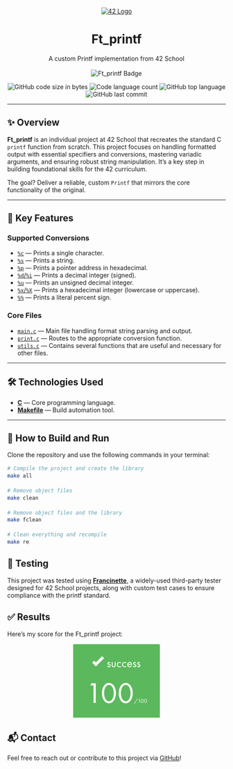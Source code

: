 <br />
<p align="center">
  <a href="https://raw.githubusercontent.com/othneildrew/Best-README-Template/master/images/logo.png">
    <img src="https://upload.wikimedia.org/wikipedia/commons/thumb/8/8d/42_Logo.svg/1200px-42_Logo.svg.png" alt="42 Logo" width="250" height="250">
  </a>

  <h1 align="center">Ft_printf</h1>

  <p align="center">
    A custom Printf implementation from 42 School
    <br />
    <br />
    <img src="https://github.com/doooriian/42-Badges/blob/main/badges/ft_printfe.png" alt="Ft_printf Badge" width="150">
  </p>
</p>

<p align="center">
  <img alt="GitHub code size in bytes" src="https://img.shields.io/github/languages/code-size/doooriian/Ft_printf?color=1A237E" />
  <img alt="Code language count" src="https://img.shields.io/github/languages/count/doooriian/Ft_printf?color=00BCD4" />
  <img alt="GitHub top language" src="https://img.shields.io/github/languages/top/doooriian/Ft_printf?color=7B1FA2" />
  <img alt="GitHub last commit" src="https://img.shields.io/github/last-commit/doooriian/Ft_printf?color=D32F2F" />
</p>

---

## ✨ Overview

**Ft_printf** is an individual project at 42 School that recreates the standard C `printf` function from scratch. This project focuses on handling formatted output with essential specifiers and conversions, mastering variadic arguments, and ensuring robust string manipulation. It’s a key step in building foundational skills for the 42 curriculum.

The goal? Deliver a reliable, custom `Printf` that mirrors the core functionality of the original.

---

## 📑 Key Features

### Supported Conversions
- [`%c`](https://github.com/doooriian/Ft_printf/blob/main/ft_print_char.c) — Prints a single character.
- [`%s`](https://github.com/doooriian/Ft_printf/blob/main/ft_print_str.c) — Prints a string.
- [`%p`](https://github.com/doooriian/Ft_printf/blob/main/ft_print_ptr.c) — Prints a pointer address in hexadecimal.
- [`%d`/`%i`](https://github.com/doooriian/Ft_printf/blob/main/ft_print_int.c) — Prints a decimal integer (signed).
- [`%u`](https://github.com/doooriian/Ft_printf/blob/main/ft_print_uint.c) — Prints an unsigned decimal integer.
- [`%x`/`%X`](https://github.com/doooriian/Ft_printf/blob/main/ft_print_hex.c) — Prints a hexadecimal integer (lowercase or uppercase).
- [`%%`](https://github.com/doooriian/Ft_printf/blob/main/ft_print_percent.c) — Prints a literal percent sign.

### Core Files
- [`main.c`](https://github.com/doooriian/Ft_printf/blob/main/main.c) — Main file handling format string parsing and output.
- [`print.c`](https://github.com/doooriian/Ft_printf/blob/main/print.c) — Routes to the appropriate conversion function.
- [`utils.c`](https://github.com/doooriian/Ft_printf/blob/main/utils.c) — Contains several functions that are useful and necessary for other files.

---

## 🛠️ Technologies Used
- **[C](https://devdocs.io/c/)** — Core programming language.
- **[Makefile](https://www.gnu.org/software/make/manual/make.html)** — Build automation tool.

---

## 🚀 How to Build and Run

Clone the repository and use the following commands in your terminal:

```bash
# Compile the project and create the library
make all

# Remove object files
make clean

# Remove object files and the library
make fclean

# Clean everything and recompile
make re

```

## 🧪 Testing

This project was tested using **[Francinette](https://github.com/xicodomingues/francinette)**, a widely-used third-party tester designed for 42 School projects, along with custom test cases to ensure compliance with the printf standard.

## ✅ Results

Here’s my score for the Ft_printf project:

<p align="center">
  <img src="https://github.com/doooriian/42-Badges/blob/main/badges/100Grade.png" alt="Ft_printf Grade">
</p>

## 📬 Contact

Feel free to reach out or contribute to this project via [GitHub](https://github.com/doooriian/Libft)!
